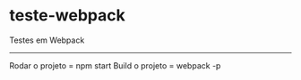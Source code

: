 # teste-webpack
Testes em Webpack
_____________________
Rodar o projeto = npm start
Build o projeto = webpack -p